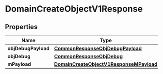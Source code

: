 

# DomainCreateObjectV1Response

## Properties

Name | Type | Description | Notes
------------ | ------------- | ------------- | -------------
**objDebugPayload** | [**CommonResponseObjDebugPayload**](CommonResponseObjDebugPayload.md) |  | 
**objDebug** | [**CommonResponseObjDebug**](CommonResponseObjDebug.md) |  |  [optional]
**mPayload** | [**DomainCreateObjectV1ResponseMPayload**](DomainCreateObjectV1ResponseMPayload.md) |  | 




